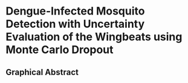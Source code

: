 # Dengue-Infected Mosquito Detection with Uncertainty Evaluation of the Wingbeats using Monte Carlo Dropout
## Graphical Abstract

